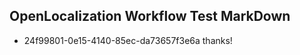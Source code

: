 ## OpenLocalization Workflow Test MarkDown
* 24f99801-0e15-4140-85ec-da73657f3e6a thanks!

<!--HONumber=Aug16_HO4-->


